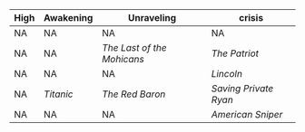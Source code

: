 |**High**|**Awakening**|**Unraveling**|**crisis**|
|---|---|---|---|
NA | NA | NA | NA 
NA | NA | *The Last of the Mohicans* | *The Patriot* 
NA | NA | NA | *Lincoln* 
NA | *Titanic* | *The Red Baron* | *Saving Private Ryan* 
NA | NA | NA | *American Sniper*

